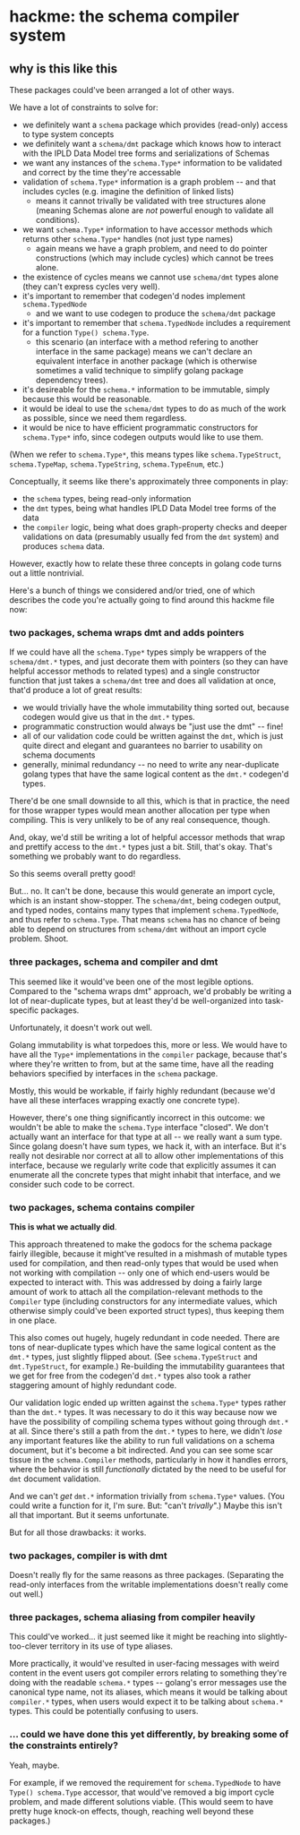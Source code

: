 hackme: the schema compiler system
==================================


why is this like this
---------------------

These packages could've been arranged a lot of other ways.

We have a lot of constraints to solve for:

- we definitely want a `schema` package which provides (read-only) access to type system concepts
- we definitely want a `schema/dmt` package which knows how to interact with the IPLD Data Model tree forms and serializations of Schemas
- we want any instances of the `schema.Type*` information to be validated and correct by the time they're accessable
- validation of `schema.Type*` information is a graph problem -- and that includes cycles (e.g. imagine the definition of linked lists)
	- means it cannot trivally be validated with tree structures alone (meaning Schemas alone are *not* powerful enough to validate all conditions).
- we want `schema.Type*` information to have accessor methods which returns other `schema.Type*` handles (not just type names)
	- again means we have a graph problem, and need to do pointer constructions (which may include cycles) which cannot be trees alone.
- the existence of cycles means we cannot use `schema/dmt` types alone (they can't express cycles very well).
- it's important to remember that codegen'd nodes implement `schema.TypedNode`
	- and we want to use codegen to produce the `schema/dmt` package
- it's important to remember that `schema.TypedNode` includes a requirement for a function `Type() schema.Type`.
	- this scenario (an interface with a method refering to another interface in the same package) means we can't declare an equivalent interface in another package (which is otherwise sometimes a valid technique to simplify golang package dependency trees).
- it's desireable for the `schema.*` information to be immutable, simply because this would be reasonable.
- it would be ideal to use the `schema/dmt` types to do as much of the work as possible, since we need them regardless.
- it would be nice to have efficient programmatic constructors for `schema.Type*` info, since codegen outputs would like to use them.

(When we refer to `schema.Type*`, this means types like `schema.TypeStruct`, `schema.TypeMap`, `schema.TypeString`, `schema.TypeEnum`, etc.)

Conceptually, it seems like there's approximately three components in play:

- the `schema` types, being read-only information
- the `dmt` types, being what handles IPLD Data Model tree forms of the data
- the `compiler` logic, being what does graph-property checks and deeper validations on data (presumably usually fed from the `dmt` system) and produces `schema` data.

However, exactly how to relate these three concepts in golang code turns out a little nontrivial.

Here's a bunch of things we considered and/or tried,
one of which describes the code you're actually going to find around this hackme file now:

### two packages, schema wraps dmt and adds pointers

If we could have all the `schema.Type*` types simply be wrappers of the `schema/dmt.*` types,
and just decorate them with pointers (so they can have helpful accessor methods to related types)
and a single constructor function that just takes a `schema/dmt` tree and does all validation at once,
that'd produce a lot of great results:

- we would trivially have the whole immutability thing sorted out, because codegen would give us that in the `dmt.*` types.
- programmatic construction would always be "just use the dmt" -- fine!
- all of our validation code could be written against the `dmt`, which is just quite direct and elegant and guarantees no barrier to usability on schema documents
- generally, minimal redundancy -- no need to write any near-duplicate golang types that have the same logical content as the `dmt.*` codegen'd types.

There'd be one small downside to all this, which is that in practice,
the need for those wrapper types would mean another allocation per type when compiling.
This is very unlikely to be of any real consequence, though.

And, okay, we'd still be writing a lot of helpful accessor methods that wrap and prettify access to the `dmt.*` types just a bit.
Still, that's okay.  That's something we probably want to do regardless.

So this seems overall pretty good!

But... no.  It can't be done, because this would generate an import cycle, which is an instant show-stopper.
The `schema/dmt`, being codegen output, and typed nodes, contains many types that implement `schema.TypedNode`, and thus refer to `schema.Type`.
That means `schema` has no chance of being able to depend on structures from `schema/dmt` without an import cycle problem.
Shoot.

### three packages, schema and compiler and dmt

This seemed like it would've been one of the most legible options.
Compared to the "schema wraps dmt" approach, we'd probably be writing a lot of near-duplicate types,
but at least they'd be well-organized into task-specific packages.

Unfortunately, it doesn't work out well.

Golang immutability is what torpedoes this, more or less.
We would have to have all the `Type*` implementations in the `compiler` package,
because that's where they're written to from,
but at the same time, have all the reading behaviors specified by interfaces in the `schema` package.

Mostly, this would be workable, if fairly highly redundant
(because we'd have all these interfaces wrapping exactly one concrete type).

However, there's one thing significantly incorrect in this outcome:
we wouldn't be able to make the `schema.Type` interface "closed".
We don't actually want an interface for that type at all -- we really want a sum type.
Since golang doesn't have sum types, we hack it, with an interface.
But it's really not desirable nor correct at all to allow other implementations of this interface,
because we regularly write code that explicitly assumes it can enumerate all the concrete types that might inhabit that interface,
and we consider such code to be correct.

### two packages, schema contains compiler

**This is what we actually did**.

This approach threatened to make the godocs for the schema package fairly illegible,
because it might've resulted in a mishmash of mutable types used for compilation,
and then read-only types that would be used when not working with compilation --
only one of which end-users would be expected to interact with.
This was addressed by doing a fairly large amount of work to attach all the compilation-relevant
methods to the `Compiler` type (including constructors for any intermediate values, which otherwise simply could've been exported struct types),
thus keeping them in one place.

This also comes out hugely, hugely redundant in code needed.
There are tons of near-duplicate types which have the same logical content as the `dmt.*` types,
just slightly flipped about.  (See `schema.TypeStruct` and `dmt.TypeStruct`, for example.)
Re-building the immutability guarantees that we get for free from the codegen'd `dmt.*` types also
took a rather staggering amount of highly redundant code.

Our validation logic ended up written against the `schema.Type*` types rather than the `dmt.*` types.
It was necessary to do it this way because now we have the possibility of compiling schema types without going through `dmt.*` at all.
Since there's still a path from the `dmt.*` types to here, we didn't _lose_ any important features
like the ability to run full validations on a schema document, but it's become a bit indirected.
And you can see some scar tissue in the `schema.Compiler` methods, particularly in how it handles errors,
where the behavior is still _functionally_ dictated by the need to be useful for `dmt` document validation.

And we can't *get* `dmt.*` information trivially from `schema.Type*` values.
(You could write a function for it, I'm sure.  But: "can't _trivally_".)
Maybe this isn't all that important.  But it seems unfortunate.

But for all those drawbacks: it works.

### two packages, compiler is with dmt

Doesn't really fly for the same reasons as three packages.
(Separating the read-only interfaces from the writable implementations doesn't really come out well.)

### three packages, schema aliasing from compiler heavily

This could've worked... it just seemed like it might be reaching into slightly-too-clever territory in its use of type aliases.

More practically, it would've resulted in user-facing messages with weird content
in the event users got compiler errors relating to something they're doing with the readable `schema.*` types --
golang's error messages use the canonical type name, not its aliases,
which means it would be talking about `compiler.*` types, when users would expect it to be talking about `schema.*` types.
This could be potentially confusing to users.

### ... could we have done this yet differently, by breaking some of the constraints entirely?

Yeah, maybe.

For example, if we removed the requirement for `schema.TypedNode` to have `Type() schema.Type` accessor,
that would've removed a big import cycle problem, and made different solutions viable.
(This would seem to have pretty huge knock-on effects, though, reaching well beyond these packages.)
